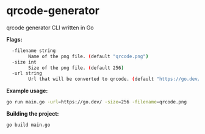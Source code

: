 # qrcode-generator
qrcode generator CLI written in Go

**Flags:**
```bash
  -filename string
        Name of the png file. (default "qrcode.png")
  -size int
        Size of the png file. (default 256)
  -url string
        Url that will be converted to qrcode. (default "https://go.dev/")
```

**Example usage:**
```bash
go run main.go -url=https://go.dev/ -size=256 -filename=qrcode.png
```

**Building the project:**
```bash
go build main.go
```
